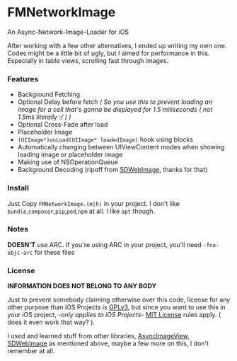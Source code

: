 FMNetworkImage
==============

An Async-Network-Image-Loader for iOS

After working with a few other alternatives, I ended up writing my own one. 
Codes might be a little bit of ugly, but I aimed for performance in this. Especially in 
table views, scrolling fast through images.

### Features

- Background Fetching
- Optional Delay before fetch 
  *( So you use this to prevent loading an image for a cell that's gonna
        be displayed for 1.5 miliseconds ( not 1.5ms literally :/ ) )*
- Optional Cross-Fade after load
- Placeholder Image
- `(UIImage*)onLoad(UIImage* loadedImage)` hook using blocks
- Automatically changing between UIViewContent modes when showing loading image or placeholder image
- Making use of NSOperationQueue
- Background Decoding (ripoff from [SDWebImage](https://github.com/rs/SDWebImage), thanks for that)

### Install

Just Copy `FMNetworkImage.(m|h)` in your project. I don't like `bundle`,`composer`,`pip`,`pod`,`npm` at all.
I like `apt` though.

### Notes

 **DOESN'T** use ARC. If you're using ARC in your project, you'll need `-fno-objc-arc` for these files

### License

 **INFORMATION DOES NOT BELONG TO ANY BODY** 
 
 Just to prevent somebody claiming otherwise over this code, license for any other purpose
 than iOS Projects is [GPLv3](http://www.gnu.org/copyleft/gpl.html), but since you want 
 to use this in your iOS project, *-only applies to iOS Projects-* [MIT License](http://opensource.org/licenses/MIT)
 rules apply. ( does it even work that way? ).

 I used and learned stuff from other libraries, [AsyncImageView](https://github.com/nicklockwood/AsyncImageView), 
 [SDWebImage](https://github.com/rs/SDWebImage) as mentioned above, maybe a few more on this, I don't remember at all.
